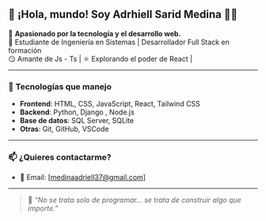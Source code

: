 ## 👋 ¡Hola, mundo! Soy Adrhiell Sarid Medina 👨‍💻

🎯 **Apasionado por la tecnología y el desarrollo web.**  
🚀 Estudiante de Ingeniería en Sistemas | Desarrollador Full Stack en formación  
😏 Amante de Js - Ts | ⚛️ Explorando el poder de React | 

---

### 🧰 Tecnologías que manejo

- **Frontend**: HTML, CSS, JavaScript, React, Tailwind CSS  
- **Backend**: Python, Django , Node.js 
- **Base de datos**: SQL Server, SQLite  
- **Otras**: Git, GitHub, VSCode  

---

### 📫 ¿Quieres contactarme?


- 📧 Email: [medinaadriell37@gmail.com]

---

> 🧭 *“No se trata solo de programar... se trata de construir algo que importe.”*

